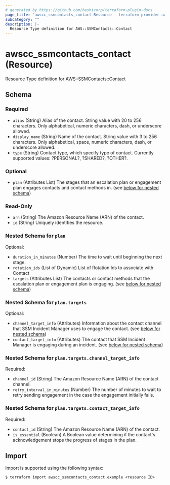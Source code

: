 ```yaml
---
# generated by https://github.com/hashicorp/terraform-plugin-docs
page_title: "awscc_ssmcontacts_contact Resource - terraform-provider-awscc"
subcategory: ""
description: |-
  Resource Type definition for AWS::SSMContacts::Contact
---
```


# awscc_ssmcontacts_contact (Resource)

Resource Type definition for AWS::SSMContacts::Contact



<!-- schema generated by tfplugindocs -->
## Schema

### Required

- `alias` (String) Alias of the contact. String value with 20 to 256 characters. Only alphabetical, numeric characters, dash, or underscore allowed.
- `display_name` (String) Name of the contact. String value with 3 to 256 characters. Only alphabetical, space, numeric characters, dash, or underscore allowed.
- `type` (String) Contact type, which specify type of contact. Currently supported values: ?PERSONAL?, ?SHARED?, ?OTHER?.

### Optional

- `plan` (Attributes List) The stages that an escalation plan or engagement plan engages contacts and contact methods in. (see [below for nested schema](#nestedatt--plan))

### Read-Only

- `arn` (String) The Amazon Resource Name (ARN) of the contact.
- `id` (String) Uniquely identifies the resource.

<a id="nestedatt--plan"></a>
### Nested Schema for `plan`

Optional:

- `duration_in_minutes` (Number) The time to wait until beginning the next stage.
- `rotation_ids` (List of Dynamic) List of Rotation Ids to associate with Contact
- `targets` (Attributes List) The contacts or contact methods that the escalation plan or engagement plan is engaging. (see [below for nested schema](#nestedatt--plan--targets))

<a id="nestedatt--plan--targets"></a>
### Nested Schema for `plan.targets`

Optional:

- `channel_target_info` (Attributes) Information about the contact channel that SSM Incident Manager uses to engage the contact. (see [below for nested schema](#nestedatt--plan--targets--channel_target_info))
- `contact_target_info` (Attributes) The contact that SSM Incident Manager is engaging during an incident. (see [below for nested schema](#nestedatt--plan--targets--contact_target_info))

<a id="nestedatt--plan--targets--channel_target_info"></a>
### Nested Schema for `plan.targets.channel_target_info`

Required:

- `channel_id` (String) The Amazon Resource Name (ARN) of the contact channel.
- `retry_interval_in_minutes` (Number) The number of minutes to wait to retry sending engagement in the case the engagement initially fails.


<a id="nestedatt--plan--targets--contact_target_info"></a>
### Nested Schema for `plan.targets.contact_target_info`

Required:

- `contact_id` (String) The Amazon Resource Name (ARN) of the contact.
- `is_essential` (Boolean) A Boolean value determining if the contact's acknowledgement stops the progress of stages in the plan.

## Import

Import is supported using the following syntax:

```shell
$ terraform import awscc_ssmcontacts_contact.example <resource ID>
```
